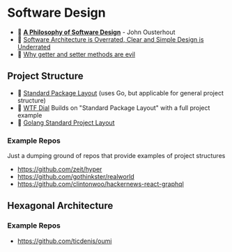 # Software Design
- 📖 [**A Philosophy of Software Design**](https://www.amazon.com/Philosophy-Software-Design-John-Ousterhout/dp/1732102201) - John Ousterhout
- 📝 [Software Architecture is Overrated, Clear and Simple Design is Underrated](https://blog.pragmaticengineer.com/software-architecture-is-overrated/)
- 📝 [Why getter and setter methods are evil](https://www.infoworld.com/article/2073723/why-getter-and-setter-methods-are-evil.html)

## Project Structure
- 📝 [Standard Package Layout](https://medium.com/@benbjohnson/standard-package-layout-7cdbc8391fc1) (uses Go, but applicable for general project structure)
- 📝 [WTF Dial](https://medium.com/wtf-dial/wtf-dial-domain-model-9655cd523182) Builds on "Standard Package Layout" with a full project example
- 📝 [Golang Standard Project Layout](https://github.com/golang-standards/project-layout)
### Example Repos
Just a dumping ground of repos that provide examples of project structures
- https://github.com/zeit/hyper
- https://github.com/gothinkster/realworld
- https://github.com/clintonwoo/hackernews-react-graphql

## Hexagonal Architecture
### Example Repos
- https://github.com/ticdenis/oumi
